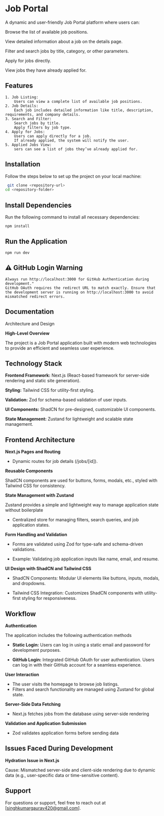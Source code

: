 
# Job Portal

A dynamic and user-friendly Job Portal platform where users can:

Browse the list of available job positions.

View detailed information about a job on the details page.

Filter and search jobs by title, category, or other parameters.

Apply for jobs directly.

View jobs they have already applied for.


## Features
    1. Job Listing:
        Users can view a complete list of available job positions.
    2. Job Details:
        Each job includes detailed information like title, description, requirements, and company details.
    3. Search and Filter:
        Search jobs by title.
        Apply filters by job type.
    4. Apply for Jobs:
        Users can apply directly for a job.
        If already applied, the system will notify the user.
    5. Applied Jobs View:
        sers can see a list of jobs they’ve already applied for.
## Installation

Follow the steps below to set up the project on your local machine:

```bash
 git clone <repository-url>
cd <repository-folder>
```
    
## Install Dependencies

Run the following command to install all necessary dependencies:

    npm install


## Run the Application

    npm run dev



## ⚠️ GitHub Login Warning

    Always run http://localhost:3000 for GitHub Authentication during development."
    GitHub OAuth requires the redirect URL to match exactly. Ensure that the development server is running on http://localhost:3000 to avoid mismatched redirect errors.
## Documentation

Architecture and Design

**High-Level Overview**

The project is a Job Portal application built with modern web technologies to provide an efficient and seamless user experience.


## Technology Stack

**Frontend Framework:** Next.js (React-based framework for server-side rendering and static site generation).

**Styling:** Tailwind CSS for utility-first styling.

**Validation:** Zod for schema-based validation of user inputs.

**UI Components:** ShadCN for pre-designed, customizable UI components.

**State Management:** Zustand for lightweight and scalable state management.


## Frontend Architecture

**Next.js Pages and Routing**
- Dynamic routes for job details (/jobs/[id]).

**Reusable Components**

ShadCN components are used for buttons, forms, modals, etc., styled with Tailwind CSS for consistency.

**State Management with Zustand**

Zustand provides a simple and lightweight way to manage application state without boilerplate

- Centralized store for managing filters, search queries, and job application states.

**Form Handling and Validation**

- Forms are validated using Zod for type-safe and schema-driven validations.

- Example: Validating job application inputs like name, email, and resume.


**UI Design with ShadCN and Tailwind CSS**

- ShadCN Components: Modular UI elements like buttons, inputs, modals, and dropdowns.

- Tailwind CSS Integration: Customizes ShadCN components with utility-first styling for responsiveness.

## Workflow

**Authentication**

The application includes the following authentication methods

- **Static Login:** Users can log in using a static email and password for development purposes.

- **GitHub Login:** Integrated GitHub OAuth for user authentication. Users can log in with their GitHub account for a seamless experience.


**User Interaction**
- The user visits the homepage to browse job listings.
- Filters and search functionality are managed using Zustand for global state.

**Server-Side Data Fetching**
- Next.js fetches jobs from the database using server-side rendering 

**Validation and Application Submission**
- Zod validates application forms before sending data





## Issues Faced During Development

**Hydration Issue in Next.js**

Cause: Mismatched server-side and client-side rendering due to dynamic data (e.g., user-specific data or time-sensitive content).
## Support

For questions or support, feel free to reach out at [singhkumargaurav420@gmail.com].

